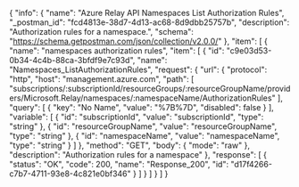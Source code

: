 {
  "info": {
    "name": "Azure Relay API Namespaces List Authorization Rules",
    "_postman_id": "fcd4813e-38d7-4d13-ac68-8d9dbb25757b",
    "description": "Authorization rules for a namespace.",
    "schema": "https://schema.getpostman.com/json/collection/v2.0.0/"
  },
  "item": [
    {
      "name": "namespaces authorization rules",
      "item": [
        {
          "id": "c9e03d53-0b34-4c4b-88ca-3bfdf9e7c93d",
          "name": "Namespaces_ListAuthorizationRules",
          "request": {
            "url": {
              "protocol": "http",
              "host": "management.azure.com",
              "path": [
                "subscriptions/:subscriptionId/resourceGroups/:resourceGroupName/providers/Microsoft.Relay/namespaces/:namespaceName/AuthorizationRules"
              ],
              "query": [
                {
                  "key": "No Name",
                  "value": "%7B%7D",
                  "disabled": false
                }
              ],
              "variable": [
                {
                  "id": "subscriptionId",
                  "value": "subscriptionId",
                  "type": "string"
                },
                {
                  "id": "resourceGroupName",
                  "value": "resourceGroupName",
                  "type": "string"
                },
                {
                  "id": "namespaceName",
                  "value": "namespaceName",
                  "type": "string"
                }
              ]
            },
            "method": "GET",
            "body": {
              "mode": "raw"
            },
            "description": "Authorization rules for a namespace"
          },
          "response": [
            {
              "status": "OK",
              "code": 200,
              "name": "Response_200",
              "id": "d17f4266-c7b7-4711-93e8-4c821e0bf346"
            }
          ]
        }
      ]
    }
  ]
}